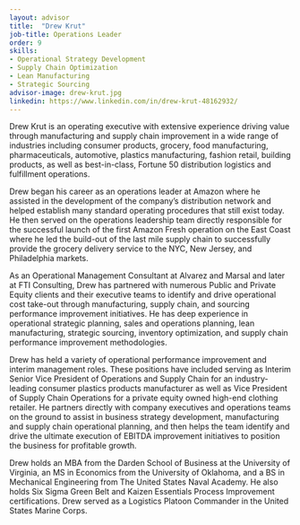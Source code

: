 ```yaml
---
layout: advisor
title:  "Drew Krut"
job-title: Operations Leader
order: 9
skills:
- Operational Strategy Development
- Supply Chain Optimization
- Lean Manufacturing
- Strategic Sourcing
advisor-image: drew-krut.jpg
linkedin: https://www.linkedin.com/in/drew-krut-48162932/
---
```

Drew Krut is an operating executive with extensive experience driving value through manufacturing and supply chain improvement in a wide range of industries including consumer products, grocery, food manufacturing, pharmaceuticals, automotive, plastics manufacturing, fashion retail, building products, as well as best-in-class, Fortune 50 distribution logistics and fulfillment operations.

Drew began his career as an operations leader at Amazon where he assisted in the development of the company’s distribution network and helped establish many standard operating procedures that still exist today.  He then served on the operations leadership team directly responsible for the successful launch of the first Amazon Fresh operation on the East Coast where he led the build-out of the last mile supply chain to successfully provide the grocery delivery service to the NYC, New Jersey, and Philadelphia markets. 

As an Operational Management Consultant at Alvarez and Marsal and later at FTI Consulting, Drew has partnered with numerous Public and Private Equity clients and their executive teams to identify and drive operational cost take-out through manufacturing, supply chain, and sourcing performance improvement initiatives.  He has deep experience in operational strategic planning, sales and operations planning, lean manufacturing, strategic sourcing, inventory optimization, and supply chain performance improvement methodologies.  

Drew has held a variety of operational performance improvement and interim management roles. These positions have included serving as Interim Senior Vice President of Operations and Supply Chain for an industry-leading consumer plastics products manufacturer as well as Vice President of Supply Chain Operations for a private equity owned high-end clothing retailer.  He partners directly with company executives and operations teams on the ground to assist in business strategy development, manufacturing and supply chain operational planning, and then helps the team identify and drive the ultimate execution of EBITDA improvement initiatives to position the business for profitable growth.  

Drew holds an MBA from the Darden School of Business at the University of Virginia, an MS in Economics from the University of Oklahoma, and a BS in Mechanical Engineering from The United States Naval Academy. He also holds Six Sigma Green Belt and Kaizen Essentials Process Improvement certifications.  Drew served as a Logistics Platoon Commander in the United States Marine Corps.
